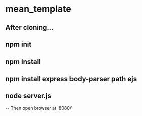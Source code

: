 # mean_template

After cloning...
---
npm init
---
npm install
---
npm install express body-parser path ejs
---
node server.js
---
--
Then open browser at <host>:8080/
